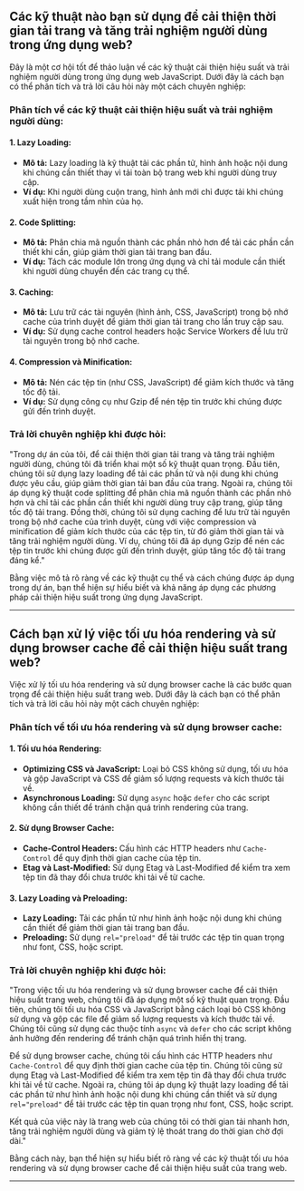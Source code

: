 ## Các kỹ thuật nào bạn sử dụng để cải thiện thời gian tải trang và tăng trải nghiệm người dùng trong ứng dụng web?

Đây là một cơ hội tốt để thảo luận về các kỹ thuật cải thiện hiệu suất và trải nghiệm người dùng trong ứng dụng web JavaScript. Dưới đây là cách bạn có thể phân tích và trả lời câu hỏi này một cách chuyên nghiệp:

### Phân tích về các kỹ thuật cải thiện hiệu suất và trải nghiệm người dùng:

#### 1. **Lazy Loading:**

- **Mô tả:** Lazy loading là kỹ thuật tải các phần tử, hình ảnh hoặc nội dung khi chúng cần thiết thay vì tải toàn bộ trang web khi người dùng truy cập.
- **Ví dụ:** Khi người dùng cuộn trang, hình ảnh mới chỉ được tải khi chúng xuất hiện trong tầm nhìn của họ.

#### 2. **Code Splitting:**

- **Mô tả:** Phân chia mã nguồn thành các phần nhỏ hơn để tải các phần cần thiết khi cần, giúp giảm thời gian tải trang ban đầu.
- **Ví dụ:** Tách các module lớn trong ứng dụng và chỉ tải module cần thiết khi người dùng chuyển đến các trang cụ thể.

#### 3. **Caching:**

- **Mô tả:** Lưu trữ các tài nguyên (hình ảnh, CSS, JavaScript) trong bộ nhớ cache của trình duyệt để giảm thời gian tải trang cho lần truy cập sau.
- **Ví dụ:** Sử dụng cache control headers hoặc Service Workers để lưu trữ tài nguyên trong bộ nhớ cache.

#### 4. **Compression và Minification:**

- **Mô tả:** Nén các tệp tin (như CSS, JavaScript) để giảm kích thước và tăng tốc độ tải.
- **Ví dụ:** Sử dụng công cụ như Gzip để nén tệp tin trước khi chúng được gửi đến trình duyệt.

### Trả lời chuyên nghiệp khi được hỏi:

"Trong dự án của tôi, để cải thiện thời gian tải trang và tăng trải nghiệm người dùng, chúng tôi đã triển khai một số kỹ thuật quan trọng. Đầu tiên, chúng tôi sử dụng lazy loading để tải các phần tử và nội dung khi chúng được yêu cầu, giúp giảm thời gian tải ban đầu của trang. Ngoài ra, chúng tôi áp dụng kỹ thuật code splitting để phân chia mã nguồn thành các phần nhỏ hơn và chỉ tải các phần cần thiết khi người dùng truy cập trang, giúp tăng tốc độ tải trang. Đồng thời, chúng tôi sử dụng caching để lưu trữ tài nguyên trong bộ nhớ cache của trình duyệt, cùng với việc compression và minification để giảm kích thước của các tệp tin, từ đó giảm thời gian tải và tăng trải nghiệm người dùng. Ví dụ, chúng tôi đã áp dụng Gzip để nén các tệp tin trước khi chúng được gửi đến trình duyệt, giúp tăng tốc độ tải trang đáng kể."

Bằng việc mô tả rõ ràng về các kỹ thuật cụ thể và cách chúng được áp dụng trong dự án, bạn thể hiện sự hiểu biết và khả năng áp dụng các phương pháp cải thiện hiệu suất trong ứng dụng JavaScript.

---

## Cách bạn xử lý việc tối ưu hóa rendering và sử dụng browser cache để cải thiện hiệu suất trang web?

Việc xử lý tối ưu hóa rendering và sử dụng browser cache là các bước quan trọng để cải thiện hiệu suất trang web. Dưới đây là cách bạn có thể phân tích và trả lời câu hỏi này một cách chuyên nghiệp:

### Phân tích về tối ưu hóa rendering và sử dụng browser cache:

#### 1. **Tối ưu hóa Rendering:**

- **Optimizing CSS và JavaScript:** Loại bỏ CSS không sử dụng, tối ưu hóa và gộp JavaScript và CSS để giảm số lượng requests và kích thước tải về.
- **Asynchronous Loading:** Sử dụng `async` hoặc `defer` cho các script không cần thiết để tránh chặn quá trình rendering của trang.

#### 2. **Sử dụng Browser Cache:**

- **Cache-Control Headers:** Cấu hình các HTTP headers như `Cache-Control` để quy định thời gian cache của tệp tin.
- **Etag và Last-Modified:** Sử dụng Etag và Last-Modified để kiểm tra xem tệp tin đã thay đổi chưa trước khi tải về từ cache.

#### 3. **Lazy Loading và Preloading:**

- **Lazy Loading:** Tải các phần tử như hình ảnh hoặc nội dung khi chúng cần thiết để giảm thời gian tải trang ban đầu.
- **Preloading:** Sử dụng `rel="preload"` để tải trước các tệp tin quan trọng như font, CSS, hoặc script.

### Trả lời chuyên nghiệp khi được hỏi:

"Trong việc tối ưu hóa rendering và sử dụng browser cache để cải thiện hiệu suất trang web, chúng tôi đã áp dụng một số kỹ thuật quan trọng. Đầu tiên, chúng tôi tối ưu hóa CSS và JavaScript bằng cách loại bỏ CSS không sử dụng và gộp các file để giảm số lượng requests và kích thước tải về. Chúng tôi cũng sử dụng các thuộc tính `async` và `defer` cho các script không ảnh hưởng đến rendering để tránh chặn quá trình hiển thị trang.

Để sử dụng browser cache, chúng tôi cấu hình các HTTP headers như `Cache-Control` để quy định thời gian cache của tệp tin. Chúng tôi cũng sử dụng Etag và Last-Modified để kiểm tra xem tệp tin đã thay đổi chưa trước khi tải về từ cache. Ngoài ra, chúng tôi áp dụng kỹ thuật lazy loading để tải các phần tử như hình ảnh hoặc nội dung khi chúng cần thiết và sử dụng `rel="preload"` để tải trước các tệp tin quan trọng như font, CSS, hoặc script.

Kết quả của việc này là trang web của chúng tôi có thời gian tải nhanh hơn, tăng trải nghiệm người dùng và giảm tỷ lệ thoát trang do thời gian chờ đợi dài."

Bằng cách này, bạn thể hiện sự hiểu biết rõ ràng về các kỹ thuật tối ưu hóa rendering và sử dụng browser cache để cải thiện hiệu suất của trang web.

---
